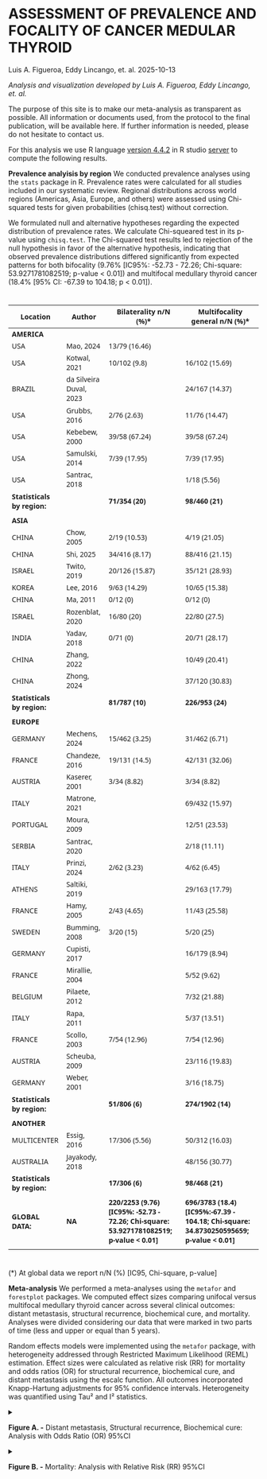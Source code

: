 ASSESSMENT OF PREVALENCE AND FOCALITY OF CANCER MEDULAR THYROID
================
Luis A. Figueroa, Eddy Lincango, et. al.
2025-10-13

<i> Analysis and visualization developed by Luis A. Figueroa, Eddy
Lincango, et. al.</i>

The purpose of this site is to make our meta-analysis as transparent as
possible. All information or documents used, from the protocol to the
final publication, will be available here. If further information is
needed, please do not hesitate to contact us.

For this analysis we use R language [version
4.4.2](https://cran.r-project.org/bin/windows/base/old/4.4.2/) in R
studio [server](https://posit.co/download/rstudio-server/) to compute
the following results.

**Prevalence analyisis by region** We conducted prevalence analyses
using the `stats` package in R. Prevalence rates were calculated for all
studies included in our systematic review. Regional distributions across
world regions (Americas, Asia, Europe, and others) were assessed using
Chi-squared tests for given probabilities (chisq.test) without
correction.

We formulated null and alternative hypotheses regarding the expected
distribution of prevalence rates. We calculate Chi-squeared test in its
p-value using `chisq.test`. The Chi-squared test results led to
rejection of the null hypothesis in favor of the alternative hypothesis,
indicating that observed prevalence distributions differed significantly
from expected patterns for both bifocality (9.76% \[IC95%: -52.73 -
72.26; Chi-square: 53.9271781082519; p-value \< 0.01\]) and multifocal
medullary thyroid cancer (18.4% \[95% CI: -67.39 to 104.18; p \<
0.01\]).

<div id="dvypfnvxxp" style="padding-left:0px;padding-right:0px;padding-top:10px;padding-bottom:10px;overflow-x:auto;overflow-y:auto;width:auto;height:auto;">
<style>#dvypfnvxxp table {
  font-family: system-ui, 'Segoe UI', Roboto, Helvetica, Arial, sans-serif, 'Apple Color Emoji', 'Segoe UI Emoji', 'Segoe UI Symbol', 'Noto Color Emoji';
  -webkit-font-smoothing: antialiased;
  -moz-osx-font-smoothing: grayscale;
}
&#10;#dvypfnvxxp thead, #dvypfnvxxp tbody, #dvypfnvxxp tfoot, #dvypfnvxxp tr, #dvypfnvxxp td, #dvypfnvxxp th {
  border-style: none;
}
&#10;#dvypfnvxxp p {
  margin: 0;
  padding: 0;
}
&#10;#dvypfnvxxp .gt_table {
  display: table;
  border-collapse: collapse;
  line-height: normal;
  margin-left: auto;
  margin-right: auto;
  color: #333333;
  font-size: 16px;
  font-weight: normal;
  font-style: normal;
  background-color: #FFFFFF;
  width: auto;
  border-top-style: solid;
  border-top-width: 2px;
  border-top-color: #A8A8A8;
  border-right-style: none;
  border-right-width: 2px;
  border-right-color: #D3D3D3;
  border-bottom-style: solid;
  border-bottom-width: 2px;
  border-bottom-color: #A8A8A8;
  border-left-style: none;
  border-left-width: 2px;
  border-left-color: #D3D3D3;
}
&#10;#dvypfnvxxp .gt_caption {
  padding-top: 4px;
  padding-bottom: 4px;
}
&#10;#dvypfnvxxp .gt_title {
  color: #333333;
  font-size: 125%;
  font-weight: initial;
  padding-top: 4px;
  padding-bottom: 4px;
  padding-left: 5px;
  padding-right: 5px;
  border-bottom-color: #FFFFFF;
  border-bottom-width: 0;
}
&#10;#dvypfnvxxp .gt_subtitle {
  color: #333333;
  font-size: 85%;
  font-weight: initial;
  padding-top: 3px;
  padding-bottom: 5px;
  padding-left: 5px;
  padding-right: 5px;
  border-top-color: #FFFFFF;
  border-top-width: 0;
}
&#10;#dvypfnvxxp .gt_heading {
  background-color: #FFFFFF;
  text-align: center;
  border-bottom-color: #FFFFFF;
  border-left-style: none;
  border-left-width: 1px;
  border-left-color: #D3D3D3;
  border-right-style: none;
  border-right-width: 1px;
  border-right-color: #D3D3D3;
}
&#10;#dvypfnvxxp .gt_bottom_border {
  border-bottom-style: solid;
  border-bottom-width: 2px;
  border-bottom-color: #D3D3D3;
}
&#10;#dvypfnvxxp .gt_col_headings {
  border-top-style: solid;
  border-top-width: 2px;
  border-top-color: #D3D3D3;
  border-bottom-style: solid;
  border-bottom-width: 2px;
  border-bottom-color: #D3D3D3;
  border-left-style: none;
  border-left-width: 1px;
  border-left-color: #D3D3D3;
  border-right-style: none;
  border-right-width: 1px;
  border-right-color: #D3D3D3;
}
&#10;#dvypfnvxxp .gt_col_heading {
  color: #333333;
  background-color: #FFFFFF;
  font-size: 100%;
  font-weight: normal;
  text-transform: inherit;
  border-left-style: none;
  border-left-width: 1px;
  border-left-color: #D3D3D3;
  border-right-style: none;
  border-right-width: 1px;
  border-right-color: #D3D3D3;
  vertical-align: bottom;
  padding-top: 5px;
  padding-bottom: 6px;
  padding-left: 5px;
  padding-right: 5px;
  overflow-x: hidden;
}
&#10;#dvypfnvxxp .gt_column_spanner_outer {
  color: #333333;
  background-color: #FFFFFF;
  font-size: 100%;
  font-weight: normal;
  text-transform: inherit;
  padding-top: 0;
  padding-bottom: 0;
  padding-left: 4px;
  padding-right: 4px;
}
&#10;#dvypfnvxxp .gt_column_spanner_outer:first-child {
  padding-left: 0;
}
&#10;#dvypfnvxxp .gt_column_spanner_outer:last-child {
  padding-right: 0;
}
&#10;#dvypfnvxxp .gt_column_spanner {
  border-bottom-style: solid;
  border-bottom-width: 2px;
  border-bottom-color: #D3D3D3;
  vertical-align: bottom;
  padding-top: 5px;
  padding-bottom: 5px;
  overflow-x: hidden;
  display: inline-block;
  width: 100%;
}
&#10;#dvypfnvxxp .gt_spanner_row {
  border-bottom-style: hidden;
}
&#10;#dvypfnvxxp .gt_group_heading {
  padding-top: 8px;
  padding-bottom: 8px;
  padding-left: 5px;
  padding-right: 5px;
  color: #333333;
  background-color: #FFFFFF;
  font-size: 100%;
  font-weight: initial;
  text-transform: inherit;
  border-top-style: solid;
  border-top-width: 2px;
  border-top-color: #D3D3D3;
  border-bottom-style: solid;
  border-bottom-width: 2px;
  border-bottom-color: #D3D3D3;
  border-left-style: none;
  border-left-width: 1px;
  border-left-color: #D3D3D3;
  border-right-style: none;
  border-right-width: 1px;
  border-right-color: #D3D3D3;
  vertical-align: middle;
  text-align: left;
}
&#10;#dvypfnvxxp .gt_empty_group_heading {
  padding: 0.5px;
  color: #333333;
  background-color: #FFFFFF;
  font-size: 100%;
  font-weight: initial;
  border-top-style: solid;
  border-top-width: 2px;
  border-top-color: #D3D3D3;
  border-bottom-style: solid;
  border-bottom-width: 2px;
  border-bottom-color: #D3D3D3;
  vertical-align: middle;
}
&#10;#dvypfnvxxp .gt_from_md > :first-child {
  margin-top: 0;
}
&#10;#dvypfnvxxp .gt_from_md > :last-child {
  margin-bottom: 0;
}
&#10;#dvypfnvxxp .gt_row {
  padding-top: 8px;
  padding-bottom: 8px;
  padding-left: 5px;
  padding-right: 5px;
  margin: 10px;
  border-top-style: solid;
  border-top-width: 1px;
  border-top-color: #D3D3D3;
  border-left-style: none;
  border-left-width: 1px;
  border-left-color: #D3D3D3;
  border-right-style: none;
  border-right-width: 1px;
  border-right-color: #D3D3D3;
  vertical-align: middle;
  overflow-x: hidden;
}
&#10;#dvypfnvxxp .gt_stub {
  color: #333333;
  background-color: #FFFFFF;
  font-size: 100%;
  font-weight: initial;
  text-transform: inherit;
  border-right-style: solid;
  border-right-width: 2px;
  border-right-color: #D3D3D3;
  padding-left: 5px;
  padding-right: 5px;
}
&#10;#dvypfnvxxp .gt_stub_row_group {
  color: #333333;
  background-color: #FFFFFF;
  font-size: 100%;
  font-weight: initial;
  text-transform: inherit;
  border-right-style: solid;
  border-right-width: 2px;
  border-right-color: #D3D3D3;
  padding-left: 5px;
  padding-right: 5px;
  vertical-align: top;
}
&#10;#dvypfnvxxp .gt_row_group_first td {
  border-top-width: 2px;
}
&#10;#dvypfnvxxp .gt_row_group_first th {
  border-top-width: 2px;
}
&#10;#dvypfnvxxp .gt_summary_row {
  color: #333333;
  background-color: #FFFFFF;
  text-transform: inherit;
  padding-top: 8px;
  padding-bottom: 8px;
  padding-left: 5px;
  padding-right: 5px;
}
&#10;#dvypfnvxxp .gt_first_summary_row {
  border-top-style: solid;
  border-top-color: #D3D3D3;
}
&#10;#dvypfnvxxp .gt_first_summary_row.thick {
  border-top-width: 2px;
}
&#10;#dvypfnvxxp .gt_last_summary_row {
  padding-top: 8px;
  padding-bottom: 8px;
  padding-left: 5px;
  padding-right: 5px;
  border-bottom-style: solid;
  border-bottom-width: 2px;
  border-bottom-color: #D3D3D3;
}
&#10;#dvypfnvxxp .gt_grand_summary_row {
  color: #333333;
  background-color: #FFFFFF;
  text-transform: inherit;
  padding-top: 8px;
  padding-bottom: 8px;
  padding-left: 5px;
  padding-right: 5px;
}
&#10;#dvypfnvxxp .gt_first_grand_summary_row {
  padding-top: 8px;
  padding-bottom: 8px;
  padding-left: 5px;
  padding-right: 5px;
  border-top-style: double;
  border-top-width: 6px;
  border-top-color: #D3D3D3;
}
&#10;#dvypfnvxxp .gt_last_grand_summary_row_top {
  padding-top: 8px;
  padding-bottom: 8px;
  padding-left: 5px;
  padding-right: 5px;
  border-bottom-style: double;
  border-bottom-width: 6px;
  border-bottom-color: #D3D3D3;
}
&#10;#dvypfnvxxp .gt_striped {
  background-color: rgba(128, 128, 128, 0.05);
}
&#10;#dvypfnvxxp .gt_table_body {
  border-top-style: solid;
  border-top-width: 2px;
  border-top-color: #D3D3D3;
  border-bottom-style: solid;
  border-bottom-width: 2px;
  border-bottom-color: #D3D3D3;
}
&#10;#dvypfnvxxp .gt_footnotes {
  color: #333333;
  background-color: #FFFFFF;
  border-bottom-style: none;
  border-bottom-width: 2px;
  border-bottom-color: #D3D3D3;
  border-left-style: none;
  border-left-width: 2px;
  border-left-color: #D3D3D3;
  border-right-style: none;
  border-right-width: 2px;
  border-right-color: #D3D3D3;
}
&#10;#dvypfnvxxp .gt_footnote {
  margin: 0px;
  font-size: 90%;
  padding-top: 4px;
  padding-bottom: 4px;
  padding-left: 5px;
  padding-right: 5px;
}
&#10;#dvypfnvxxp .gt_sourcenotes {
  color: #333333;
  background-color: #FFFFFF;
  border-bottom-style: none;
  border-bottom-width: 2px;
  border-bottom-color: #D3D3D3;
  border-left-style: none;
  border-left-width: 2px;
  border-left-color: #D3D3D3;
  border-right-style: none;
  border-right-width: 2px;
  border-right-color: #D3D3D3;
}
&#10;#dvypfnvxxp .gt_sourcenote {
  font-size: 90%;
  padding-top: 4px;
  padding-bottom: 4px;
  padding-left: 5px;
  padding-right: 5px;
}
&#10;#dvypfnvxxp .gt_left {
  text-align: left;
}
&#10;#dvypfnvxxp .gt_center {
  text-align: center;
}
&#10;#dvypfnvxxp .gt_right {
  text-align: right;
  font-variant-numeric: tabular-nums;
}
&#10;#dvypfnvxxp .gt_font_normal {
  font-weight: normal;
}
&#10;#dvypfnvxxp .gt_font_bold {
  font-weight: bold;
}
&#10;#dvypfnvxxp .gt_font_italic {
  font-style: italic;
}
&#10;#dvypfnvxxp .gt_super {
  font-size: 65%;
}
&#10;#dvypfnvxxp .gt_footnote_marks {
  font-size: 75%;
  vertical-align: 0.4em;
  position: initial;
}
&#10;#dvypfnvxxp .gt_asterisk {
  font-size: 100%;
  vertical-align: 0;
}
&#10;#dvypfnvxxp .gt_indent_1 {
  text-indent: 5px;
}
&#10;#dvypfnvxxp .gt_indent_2 {
  text-indent: 10px;
}
&#10;#dvypfnvxxp .gt_indent_3 {
  text-indent: 15px;
}
&#10;#dvypfnvxxp .gt_indent_4 {
  text-indent: 20px;
}
&#10;#dvypfnvxxp .gt_indent_5 {
  text-indent: 25px;
}
&#10;#dvypfnvxxp .katex-display {
  display: inline-flex !important;
  margin-bottom: 0.75em !important;
}
&#10;#dvypfnvxxp div.Reactable > div.rt-table > div.rt-thead > div.rt-tr.rt-tr-group-header > div.rt-th-group:after {
  height: 0px !important;
}
</style>
<table class="gt_table" data-quarto-disable-processing="false" data-quarto-bootstrap="false">
  <thead>
    <tr class="gt_col_headings">
      <th class="gt_col_heading gt_columns_bottom_border gt_left" rowspan="1" colspan="1" scope="col" id="Location">Location</th>
      <th class="gt_col_heading gt_columns_bottom_border gt_left" rowspan="1" colspan="1" scope="col" id="Author">Author</th>
      <th class="gt_col_heading gt_columns_bottom_border gt_left" rowspan="1" colspan="1" scope="col" id="Bilaterality-n/N-(%)*">Bilaterality n/N (%)*</th>
      <th class="gt_col_heading gt_columns_bottom_border gt_left" rowspan="1" colspan="1" scope="col" id="Multifocality-general-n/N-(%)*">Multifocality general n/N (%)*</th>
    </tr>
  </thead>
  <tbody class="gt_table_body">
    <tr><td headers="Location" class="gt_row gt_left" style="font-weight: bold;">AMERICA</td>
<td headers="Author" class="gt_row gt_left" style="font-weight: bold;"> </td>
<td headers="Bilaterality n/N (%)*" class="gt_row gt_left" style="font-weight: bold;"> </td>
<td headers="Multifocality general n/N (%)*" class="gt_row gt_left" style="font-weight: bold;"> </td></tr>
    <tr><td headers="Location" class="gt_row gt_left">USA</td>
<td headers="Author" class="gt_row gt_left">Mao, 2024</td>
<td headers="Bilaterality n/N (%)*" class="gt_row gt_left">13/79 (16.46)</td>
<td headers="Multifocality general n/N (%)*" class="gt_row gt_left"> </td></tr>
    <tr><td headers="Location" class="gt_row gt_left">USA</td>
<td headers="Author" class="gt_row gt_left">Kotwal, 2021</td>
<td headers="Bilaterality n/N (%)*" class="gt_row gt_left">10/102 (9.8)</td>
<td headers="Multifocality general n/N (%)*" class="gt_row gt_left">16/102 (15.69)</td></tr>
    <tr><td headers="Location" class="gt_row gt_left">BRAZIL</td>
<td headers="Author" class="gt_row gt_left">da Silveira Duval, 2023</td>
<td headers="Bilaterality n/N (%)*" class="gt_row gt_left"> </td>
<td headers="Multifocality general n/N (%)*" class="gt_row gt_left">24/167 (14.37)</td></tr>
    <tr><td headers="Location" class="gt_row gt_left">USA</td>
<td headers="Author" class="gt_row gt_left">Grubbs, 2016</td>
<td headers="Bilaterality n/N (%)*" class="gt_row gt_left">2/76 (2.63)</td>
<td headers="Multifocality general n/N (%)*" class="gt_row gt_left">11/76 (14.47)</td></tr>
    <tr><td headers="Location" class="gt_row gt_left">USA</td>
<td headers="Author" class="gt_row gt_left">Kebebew, 2000</td>
<td headers="Bilaterality n/N (%)*" class="gt_row gt_left">39/58 (67.24)</td>
<td headers="Multifocality general n/N (%)*" class="gt_row gt_left">39/58 (67.24)</td></tr>
    <tr><td headers="Location" class="gt_row gt_left">USA</td>
<td headers="Author" class="gt_row gt_left">Samulski, 2014</td>
<td headers="Bilaterality n/N (%)*" class="gt_row gt_left">7/39 (17.95)</td>
<td headers="Multifocality general n/N (%)*" class="gt_row gt_left">7/39 (17.95)</td></tr>
    <tr><td headers="Location" class="gt_row gt_left">USA</td>
<td headers="Author" class="gt_row gt_left">Santrac, 2018</td>
<td headers="Bilaterality n/N (%)*" class="gt_row gt_left"> </td>
<td headers="Multifocality general n/N (%)*" class="gt_row gt_left">1/18 (5.56)</td></tr>
    <tr><td headers="Location" class="gt_row gt_left" style="font-weight: bold;">Statisticals by region: </td>
<td headers="Author" class="gt_row gt_left" style="font-weight: bold;"> </td>
<td headers="Bilaterality n/N (%)*" class="gt_row gt_left" style="font-weight: bold;">71/354 (20)</td>
<td headers="Multifocality general n/N (%)*" class="gt_row gt_left" style="font-weight: bold;">98/460 (21)</td></tr>
    <tr><td headers="Location" class="gt_row gt_left"> </td>
<td headers="Author" class="gt_row gt_left"> </td>
<td headers="Bilaterality n/N (%)*" class="gt_row gt_left"> </td>
<td headers="Multifocality general n/N (%)*" class="gt_row gt_left"> </td></tr>
    <tr><td headers="Location" class="gt_row gt_left" style="font-weight: bold;">ASIA</td>
<td headers="Author" class="gt_row gt_left" style="font-weight: bold;"> </td>
<td headers="Bilaterality n/N (%)*" class="gt_row gt_left" style="font-weight: bold;"> </td>
<td headers="Multifocality general n/N (%)*" class="gt_row gt_left" style="font-weight: bold;"> </td></tr>
    <tr><td headers="Location" class="gt_row gt_left">CHINA</td>
<td headers="Author" class="gt_row gt_left">Chow, 2005</td>
<td headers="Bilaterality n/N (%)*" class="gt_row gt_left">2/19 (10.53)</td>
<td headers="Multifocality general n/N (%)*" class="gt_row gt_left">4/19 (21.05)</td></tr>
    <tr><td headers="Location" class="gt_row gt_left">CHINA</td>
<td headers="Author" class="gt_row gt_left">Shi, 2025</td>
<td headers="Bilaterality n/N (%)*" class="gt_row gt_left">34/416 (8.17)</td>
<td headers="Multifocality general n/N (%)*" class="gt_row gt_left">88/416 (21.15)</td></tr>
    <tr><td headers="Location" class="gt_row gt_left">ISRAEL</td>
<td headers="Author" class="gt_row gt_left">Twito, 2019</td>
<td headers="Bilaterality n/N (%)*" class="gt_row gt_left">20/126 (15.87)</td>
<td headers="Multifocality general n/N (%)*" class="gt_row gt_left">35/121 (28.93)</td></tr>
    <tr><td headers="Location" class="gt_row gt_left">KOREA</td>
<td headers="Author" class="gt_row gt_left">Lee, 2016</td>
<td headers="Bilaterality n/N (%)*" class="gt_row gt_left">9/63 (14.29)</td>
<td headers="Multifocality general n/N (%)*" class="gt_row gt_left">10/65 (15.38)</td></tr>
    <tr><td headers="Location" class="gt_row gt_left">CHINA</td>
<td headers="Author" class="gt_row gt_left">Ma, 2011</td>
<td headers="Bilaterality n/N (%)*" class="gt_row gt_left">0/12 (0)</td>
<td headers="Multifocality general n/N (%)*" class="gt_row gt_left">0/12 (0)</td></tr>
    <tr><td headers="Location" class="gt_row gt_left">ISRAEL</td>
<td headers="Author" class="gt_row gt_left">Rozenblat, 2020</td>
<td headers="Bilaterality n/N (%)*" class="gt_row gt_left">16/80 (20)</td>
<td headers="Multifocality general n/N (%)*" class="gt_row gt_left">22/80 (27.5)</td></tr>
    <tr><td headers="Location" class="gt_row gt_left">INDIA</td>
<td headers="Author" class="gt_row gt_left">Yadav, 2018</td>
<td headers="Bilaterality n/N (%)*" class="gt_row gt_left">0/71 (0)</td>
<td headers="Multifocality general n/N (%)*" class="gt_row gt_left">20/71 (28.17)</td></tr>
    <tr><td headers="Location" class="gt_row gt_left">CHINA</td>
<td headers="Author" class="gt_row gt_left">Zhang, 2022</td>
<td headers="Bilaterality n/N (%)*" class="gt_row gt_left"> </td>
<td headers="Multifocality general n/N (%)*" class="gt_row gt_left">10/49 (20.41)</td></tr>
    <tr><td headers="Location" class="gt_row gt_left">CHINA</td>
<td headers="Author" class="gt_row gt_left">Zhong, 2024</td>
<td headers="Bilaterality n/N (%)*" class="gt_row gt_left"> </td>
<td headers="Multifocality general n/N (%)*" class="gt_row gt_left">37/120 (30.83)</td></tr>
    <tr><td headers="Location" class="gt_row gt_left" style="font-weight: bold;">Statisticals by region: </td>
<td headers="Author" class="gt_row gt_left" style="font-weight: bold;"> </td>
<td headers="Bilaterality n/N (%)*" class="gt_row gt_left" style="font-weight: bold;">81/787 (10)</td>
<td headers="Multifocality general n/N (%)*" class="gt_row gt_left" style="font-weight: bold;">226/953 (24)</td></tr>
    <tr><td headers="Location" class="gt_row gt_left"> </td>
<td headers="Author" class="gt_row gt_left"> </td>
<td headers="Bilaterality n/N (%)*" class="gt_row gt_left"> </td>
<td headers="Multifocality general n/N (%)*" class="gt_row gt_left"> </td></tr>
    <tr><td headers="Location" class="gt_row gt_left" style="font-weight: bold;">EUROPE</td>
<td headers="Author" class="gt_row gt_left" style="font-weight: bold;"> </td>
<td headers="Bilaterality n/N (%)*" class="gt_row gt_left" style="font-weight: bold;"> </td>
<td headers="Multifocality general n/N (%)*" class="gt_row gt_left" style="font-weight: bold;"> </td></tr>
    <tr><td headers="Location" class="gt_row gt_left">GERMANY</td>
<td headers="Author" class="gt_row gt_left">Mechens, 2024</td>
<td headers="Bilaterality n/N (%)*" class="gt_row gt_left">15/462 (3.25)</td>
<td headers="Multifocality general n/N (%)*" class="gt_row gt_left">31/462 (6.71)</td></tr>
    <tr><td headers="Location" class="gt_row gt_left">FRANCE</td>
<td headers="Author" class="gt_row gt_left">Chandeze, 2016</td>
<td headers="Bilaterality n/N (%)*" class="gt_row gt_left">19/131 (14.5)</td>
<td headers="Multifocality general n/N (%)*" class="gt_row gt_left">42/131 (32.06)</td></tr>
    <tr><td headers="Location" class="gt_row gt_left">AUSTRIA</td>
<td headers="Author" class="gt_row gt_left">Kaserer, 2001</td>
<td headers="Bilaterality n/N (%)*" class="gt_row gt_left">3/34 (8.82)</td>
<td headers="Multifocality general n/N (%)*" class="gt_row gt_left">3/34 (8.82)</td></tr>
    <tr><td headers="Location" class="gt_row gt_left">ITALY</td>
<td headers="Author" class="gt_row gt_left">Matrone, 2021</td>
<td headers="Bilaterality n/N (%)*" class="gt_row gt_left"> </td>
<td headers="Multifocality general n/N (%)*" class="gt_row gt_left">69/432 (15.97)</td></tr>
    <tr><td headers="Location" class="gt_row gt_left">PORTUGAL</td>
<td headers="Author" class="gt_row gt_left">Moura, 2009</td>
<td headers="Bilaterality n/N (%)*" class="gt_row gt_left"> </td>
<td headers="Multifocality general n/N (%)*" class="gt_row gt_left">12/51 (23.53)</td></tr>
    <tr><td headers="Location" class="gt_row gt_left">SERBIA</td>
<td headers="Author" class="gt_row gt_left">Santrac, 2020</td>
<td headers="Bilaterality n/N (%)*" class="gt_row gt_left"> </td>
<td headers="Multifocality general n/N (%)*" class="gt_row gt_left">2/18 (11.11)</td></tr>
    <tr><td headers="Location" class="gt_row gt_left">ITALY</td>
<td headers="Author" class="gt_row gt_left">Prinzi, 2024</td>
<td headers="Bilaterality n/N (%)*" class="gt_row gt_left">2/62 (3.23)</td>
<td headers="Multifocality general n/N (%)*" class="gt_row gt_left">4/62 (6.45)</td></tr>
    <tr><td headers="Location" class="gt_row gt_left">ATHENS</td>
<td headers="Author" class="gt_row gt_left">Saltiki, 2019</td>
<td headers="Bilaterality n/N (%)*" class="gt_row gt_left"> </td>
<td headers="Multifocality general n/N (%)*" class="gt_row gt_left">29/163 (17.79)</td></tr>
    <tr><td headers="Location" class="gt_row gt_left">FRANCE</td>
<td headers="Author" class="gt_row gt_left">Hamy, 2005</td>
<td headers="Bilaterality n/N (%)*" class="gt_row gt_left">2/43 (4.65)</td>
<td headers="Multifocality general n/N (%)*" class="gt_row gt_left">11/43 (25.58)</td></tr>
    <tr><td headers="Location" class="gt_row gt_left">SWEDEN</td>
<td headers="Author" class="gt_row gt_left">Bumming, 2008</td>
<td headers="Bilaterality n/N (%)*" class="gt_row gt_left">3/20 (15)</td>
<td headers="Multifocality general n/N (%)*" class="gt_row gt_left">5/20 (25)</td></tr>
    <tr><td headers="Location" class="gt_row gt_left">GERMANY</td>
<td headers="Author" class="gt_row gt_left">Cupisti, 2017</td>
<td headers="Bilaterality n/N (%)*" class="gt_row gt_left"> </td>
<td headers="Multifocality general n/N (%)*" class="gt_row gt_left">16/179 (8.94)</td></tr>
    <tr><td headers="Location" class="gt_row gt_left">FRANCE</td>
<td headers="Author" class="gt_row gt_left">Mirallie, 2004</td>
<td headers="Bilaterality n/N (%)*" class="gt_row gt_left"> </td>
<td headers="Multifocality general n/N (%)*" class="gt_row gt_left">5/52 (9.62)</td></tr>
    <tr><td headers="Location" class="gt_row gt_left">BELGIUM</td>
<td headers="Author" class="gt_row gt_left">Pilaete, 2012</td>
<td headers="Bilaterality n/N (%)*" class="gt_row gt_left"> </td>
<td headers="Multifocality general n/N (%)*" class="gt_row gt_left">7/32 (21.88)</td></tr>
    <tr><td headers="Location" class="gt_row gt_left">ITALY</td>
<td headers="Author" class="gt_row gt_left">Rapa, 2011</td>
<td headers="Bilaterality n/N (%)*" class="gt_row gt_left"> </td>
<td headers="Multifocality general n/N (%)*" class="gt_row gt_left">5/37 (13.51)</td></tr>
    <tr><td headers="Location" class="gt_row gt_left">FRANCE</td>
<td headers="Author" class="gt_row gt_left">Scollo, 2003</td>
<td headers="Bilaterality n/N (%)*" class="gt_row gt_left">7/54 (12.96)</td>
<td headers="Multifocality general n/N (%)*" class="gt_row gt_left">7/54 (12.96)</td></tr>
    <tr><td headers="Location" class="gt_row gt_left">AUSTRIA</td>
<td headers="Author" class="gt_row gt_left">Scheuba, 2009</td>
<td headers="Bilaterality n/N (%)*" class="gt_row gt_left"> </td>
<td headers="Multifocality general n/N (%)*" class="gt_row gt_left">23/116 (19.83)</td></tr>
    <tr><td headers="Location" class="gt_row gt_left">GERMANY</td>
<td headers="Author" class="gt_row gt_left">Weber, 2001</td>
<td headers="Bilaterality n/N (%)*" class="gt_row gt_left"> </td>
<td headers="Multifocality general n/N (%)*" class="gt_row gt_left">3/16 (18.75)</td></tr>
    <tr><td headers="Location" class="gt_row gt_left" style="font-weight: bold;">Statisticals by region: </td>
<td headers="Author" class="gt_row gt_left" style="font-weight: bold;"> </td>
<td headers="Bilaterality n/N (%)*" class="gt_row gt_left" style="font-weight: bold;">51/806 (6)</td>
<td headers="Multifocality general n/N (%)*" class="gt_row gt_left" style="font-weight: bold;">274/1902 (14)</td></tr>
    <tr><td headers="Location" class="gt_row gt_left"> </td>
<td headers="Author" class="gt_row gt_left"> </td>
<td headers="Bilaterality n/N (%)*" class="gt_row gt_left"> </td>
<td headers="Multifocality general n/N (%)*" class="gt_row gt_left"> </td></tr>
    <tr><td headers="Location" class="gt_row gt_left" style="font-weight: bold;">ANOTHER</td>
<td headers="Author" class="gt_row gt_left" style="font-weight: bold;"> </td>
<td headers="Bilaterality n/N (%)*" class="gt_row gt_left" style="font-weight: bold;"> </td>
<td headers="Multifocality general n/N (%)*" class="gt_row gt_left" style="font-weight: bold;"> </td></tr>
    <tr><td headers="Location" class="gt_row gt_left">MULTICENTER</td>
<td headers="Author" class="gt_row gt_left">Essig, 2016</td>
<td headers="Bilaterality n/N (%)*" class="gt_row gt_left">17/306 (5.56)</td>
<td headers="Multifocality general n/N (%)*" class="gt_row gt_left">50/312 (16.03)</td></tr>
    <tr><td headers="Location" class="gt_row gt_left">AUSTRALIA</td>
<td headers="Author" class="gt_row gt_left">Jayakody, 2018</td>
<td headers="Bilaterality n/N (%)*" class="gt_row gt_left"> </td>
<td headers="Multifocality general n/N (%)*" class="gt_row gt_left">48/156 (30.77)</td></tr>
    <tr><td headers="Location" class="gt_row gt_left" style="font-weight: bold;">Statisticals by region: </td>
<td headers="Author" class="gt_row gt_left" style="font-weight: bold;"> </td>
<td headers="Bilaterality n/N (%)*" class="gt_row gt_left" style="font-weight: bold;">17/306 (6)</td>
<td headers="Multifocality general n/N (%)*" class="gt_row gt_left" style="font-weight: bold;">98/468 (21)</td></tr>
    <tr><td headers="Location" class="gt_row gt_left"> </td>
<td headers="Author" class="gt_row gt_left"> </td>
<td headers="Bilaterality n/N (%)*" class="gt_row gt_left"> </td>
<td headers="Multifocality general n/N (%)*" class="gt_row gt_left"> </td></tr>
    <tr><td headers="Location" class="gt_row gt_left" style="font-weight: bold;">GLOBAL DATA: </td>
<td headers="Author" class="gt_row gt_left" style="font-weight: bold;">NA</td>
<td headers="Bilaterality n/N (%)*" class="gt_row gt_left" style="font-weight: bold;">220/2253 (9.76) [IC95%: -52.73 - 72.26; Chi-square: 53.9271781082519; p-value &lt; 0.01]</td>
<td headers="Multifocality general n/N (%)*" class="gt_row gt_left" style="font-weight: bold;">696/3783 (18.4) [IC95%:-67.39 - 104.18; Chi-square: 34.8730250595659; p-value &lt; 0.01]</td></tr>
    <tr><td headers="Location" class="gt_row gt_left"> </td>
<td headers="Author" class="gt_row gt_left"> </td>
<td headers="Bilaterality n/N (%)*" class="gt_row gt_left"> </td>
<td headers="Multifocality general n/N (%)*" class="gt_row gt_left"> </td></tr>
  </tbody>
  &#10;</table>
</div>

(\*) At global data we report n/N (%) \[IC95, Chi-square, p-value\]

**Meta-analysis** We performed a meta-analyses using the `metafor` and
`forestplot` packages. We computed effect sizes comparing unifocal
versus multifocal medullary thyroid cancer across several clinical
outcomes: distant metastasis, structural recurrence, biochemical cure,
and mortality. Analyses were divided considering our data that were
marked in two parts of time (less and upper or equal than 5 years).

Random effects models were implemented using the `metafor` package, with
heterogeneity addressed through Restricted Maximum Likelihood (REML)
estimation. Effect sizes were calculated as relative risk (RR) for
mortality and odds ratios (OR) for structural recurrence, biochemical
cure, and distant metastasis using the escalc function. All outcomes
incorporated Knapp-Hartung adjustments for 95% confidence intervals.
Heterogeneity was quantified using Tau² and I² statistics.

<details>

<br>
<summary>

<b>Figure A. -</b> Distant metastasis, Structural recurrence,
Biochemical cure: Analysis with Odds Ratio (OR) 95%CI
</summary>

</br>

![](Figures/dic100-1.svg)<!-- -->
</details>

<details>

<br>
<summary>

<b>Figure B. -</b> Mortality: Analysis with Relative Risk (RR) 95%CI
</summary>

</br> ![](Figures/dic200-1.svg)<!-- -->
</details>
